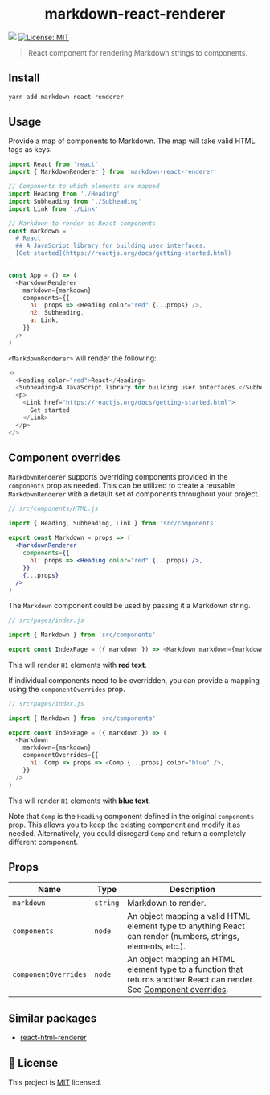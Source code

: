 <h1 align="center">markdown-react-renderer</h1>
<p>
  <img src="https://img.shields.io/badge/version-1.0.0-blue.svg?cacheSeconds=2592000" />
  <a href="https://github.com/asyarb/markdown-react-renderer/blob/master/LICENSE">
    <img alt="License: MIT" src="https://img.shields.io/badge/License-MIT-yellow.svg" target="_blank" />
  </a>
</p>

> React component for rendering Markdown strings to components.

## Install

```sh
yarn add markdown-react-renderer
```

## Usage

Provide a map of components to Markdown. The map will take valid HTML tags as
keys.

```js
import React from 'react'
import { MarkdownRenderer } from 'markdown-react-renderer'

// Components to which elements are mapped
import Heading from './Heading'
import Subheading from './Subheading'
import Link from './Link'

// Markdown to render as React components
const markdown = `
  # React
  ## A JavaScript library for building user interfaces.
  [Get started](https://reactjs.org/docs/getting-started.html)
`

const App = () => (
  <MarkdownRenderer
    markdown={markdown}
    components={{
      h1: props => <Heading color="red" {...props} />,
      h2: Subheading,
      a: Link,
    }}
  />
)
```

`<MarkdownRenderer>` will render the following:

```js
<>
  <Heading color="red">React</Heading>
  <Subheading>A JavaScript library for building user interfaces.</Subheading>
  <p>
    <Link href="https://reactjs.org/docs/getting-started.html">
      Get started
    </Link>
  </p>
</>
```

## Component overrides

`MarkdownRenderer` supports overriding components provided in the `components`
prop as needed. This can be utilized to create a reusable `MarkdownRenderer`
with a default set of components throughout your project.

```jsx
// src/components/HTML.js

import { Heading, Subheading, Link } from 'src/components'

export const Markdown = props => (
  <MarkdownRenderer
    components={{
      h1: props => <Heading color="red" {...props} />,
    }}
    {...props}
  />
)
```

The `Markdown` component could be used by passing it a Markdown string.

```js
// src/pages/index.js

import { Markdown } from 'src/components'

export const IndexPage = ({ markdown }) => <Markdown markdown={markdown} />
```

This will render `H1` elements with **red text**.

If individual components need to be overridden, you can provide a mapping using
the `componentOverrides` prop.

```js
// src/pages/index.js

import { Markdown } from 'src/components'

export const IndexPage = ({ markdown }) => (
  <Markdown
    markdown={markdown}
    componentOverrides={{
      h1: Comp => props => <Comp {...props} color="blue" />,
    }}
  />
)
```

This will render `H1` elements with **blue text**.

Note that `Comp` is the `Heading` component defined in the original `components`
prop. This allows you to keep the existing component and modify it as needed.
Alternatively, you could disregard `Comp` and return a completely different
component.

## Props

| Name                 | Type     | Description                                                                                                                                  |
| -------------------- | -------- | -------------------------------------------------------------------------------------------------------------------------------------------- |
| `markdown`           | `string` | Markdown to render.                                                                                                                          |
| `components`         | `node`   | An object mapping a valid HTML element type to anything React can render (numbers, strings, elements, etc.).                                 |
| `componentOverrides` | `node`   | An object mapping an HTML element type to a function that returns another React can render. See [Component overrides](#component-overrides). |

## Similar packages

- [react-html-renderer][react-html-renderer]

[react-html-renderer]: https://github.com/angeloashmore/react-html-renderer

## 📝 License

This project is
[MIT](https://github.com/asyarb/markdown-react-renderer/blob/master/LICENSE)
licensed.
